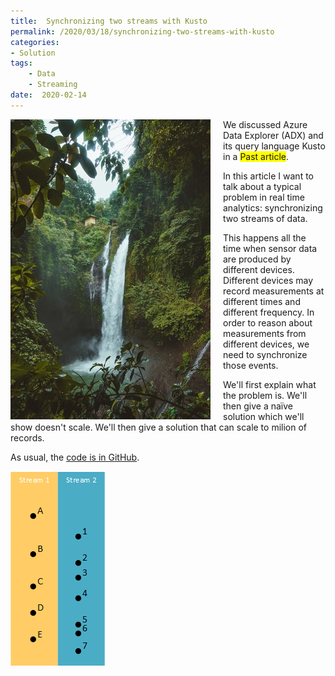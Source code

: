 ```yaml
---
title:  Synchronizing two streams with Kusto
permalink: /2020/03/18/synchronizing-two-streams-with-kusto
categories:
- Solution
tags:
    - Data
    - Streaming
date:  2020-02-14
---
```

<img style="float:left;padding-right:20px;" title="From pexels.com" src="/assets/posts/2020/1/synchronizing-two-streams-with-kusto/landscape-photography-of-waterfalls-surrounded-by-green-931007.jpg" />

We discussed Azure Data Explorer (ADX) and its query language Kusto in a <span style="background-color:yellow">Past article</span>.

In this article I want to talk about a typical problem in real time analytics:  synchronizing two streams of data.

This happens all the time when sensor data are produced by different devices.  Different devices may record measurements at different times and different frequency.  In order to reason about measurements from different devices, we need to synchronize those events.

We'll first explain what the problem is.  We'll then give a naïve solution which we'll show doesn't scale.  We'll then give a solution that can scale to milion of records.

As usual, the [code is in GitHub](https://github.com/vplauzon/kusto/tree/master/sync-2-streams).



![2 streams](/assets/posts/2020/1/synchronizing-two-streams-with-kusto/streams.png)
